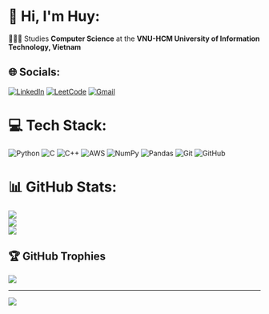 # 💫 Hi, I'm Huy:
👨🏼‍🎓 Studies **Computer Science** at the **VNU-HCM University of Information Technology, Vietnam**<br>


## 🌐 Socials:
[![LinkedIn](https://img.shields.io/badge/LinkedIn-%230077B5.svg?logo=linkedin&logoColor=white)](https://linkedin.com/in/huyngo06)
[![LeetCode](https://img.shields.io/badge/LeetCode-%23FFA116.svg?logo=leetcode&logoColor=white)](https://leetcode.com/gitHuyNgo)
[![Gmail](https://img.shields.io/badge/Gmail-D14836?logo=gmail&logoColor=white)](mailto:nghuy167@gmail.com)


# 💻 Tech Stack:
![Python](https://img.shields.io/badge/python-3670A0?style=for-the-badge&logo=python&logoColor=ffdd54) 
![C](https://img.shields.io/badge/c-%2300599C.svg?style=for-the-badge&logo=c&logoColor=white) 
![C++](https://img.shields.io/badge/c++-%2300599C.svg?style=for-the-badge&logo=c%2B%2B&logoColor=white) 
![AWS](https://img.shields.io/badge/AWS-%23FF9900.svg?style=for-the-badge&logo=amazon-aws&logoColor=white) 
![NumPy](https://img.shields.io/badge/numpy-%23013243.svg?style=for-the-badge&logo=numpy&logoColor=white) 
![Pandas](https://img.shields.io/badge/pandas-%23150458.svg?style=for-the-badge&logo=pandas&logoColor=white) 
![Git](https://img.shields.io/badge/git-%23F05033.svg?style=for-the-badge&logo=git&logoColor=white) 
![GitHub](https://img.shields.io/badge/github-%23121011.svg?style=for-the-badge&logo=github&logoColor=white)

# 📊 GitHub Stats:
![](https://github-readme-stats.vercel.app/api?username=gitHuyNgo&theme=dark&hide_border=false&include_all_commits=false&count_private=false)<br/>
![](https://github-readme-streak-stats.herokuapp.com/?user=gitHuyNgo&theme=dark&hide_border=false)<br/>
![](https://github-readme-stats.vercel.app/api/top-langs/?username=gitHuyNgo&theme=dark&hide_border=false&include_all_commits=false&count_private=false&layout=compact)

## 🏆 GitHub Trophies
![](https://github-profile-trophy.vercel.app/?username=gitHuyNgo&theme=radical&no-frame=false&no-bg=true&margin-w=4)

---
[![](https://visitcount.itsvg.in/api?id=gitHuyNgo&icon=0&color=0)](https://visitcount.itsvg.in)

<!-- Proudly created with GPRM ( https://gprm.itsvg.in ) -->
